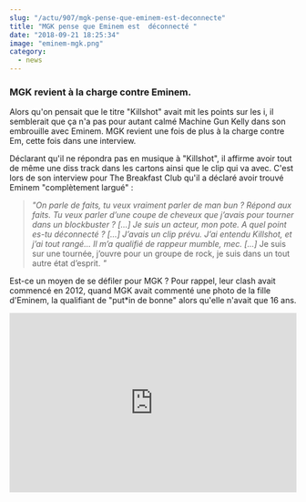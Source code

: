```yaml
--- 
slug: "/actu/907/mgk-pense-que-eminem-est-deconnecte"
title: "MGK pense que Eminem est  déconnecté "
date: "2018-09-21 18:25:34"
image: "eminem-mgk.png"
category:
  - news
---
```

<h3>MGK revient à la charge contre Eminem.</h3>

<p>Alors qu'on pensait que le titre "Killshot" avait mit les points sur les i, il semblerait que ça n'a pas pour autant calmé Machine Gun Kelly dans son embrouille avec Eminem. MGK revient une fois de plus à la charge contre Em, cette fois dans une interview.</p>

<p>Déclarant qu'il ne répondra pas en musique à "Killshot", il affirme avoir tout de même une diss track dans les cartons ainsi que le clip qui va avec. C'est lors de son interview pour The Breakfast Club qu'il a déclaré avoir trouvé Eminem "complètement largué" :</p>

<blockquote>
<p><em>"On parle de faits, tu veux vraiment parler de man bun ? Répond aux faits. Tu veux parler d’une coupe de cheveux que j’avais pour tourner dans un blockbuster ? […] Je suis un acteur, mon pote. A quel point es-tu déconnecté ? […] J’avais un clip prévu. J’ai entendu Killshot, et j’ai tout rangé… Il m’a qualifié de rappeur mumble, mec. [...] </em>Je suis sur une tournée, j’ouvre pour un groupe de rock, je suis dans un tout autre état d’esprit. <em>"</em></p>
</blockquote>

<p>Est-ce un moyen de se défiler pour MGK ? Pour rappel, leur clash avait commencé en 2012, quand MGK avait commenté une photo de la fille d'Eminem, la qualifiant de "put*in de bonne" alors qu'elle n'avait que 16 ans.</p>

<iframe width="100%" height="315" src="https://www.youtube.com/embed/Le0u232ODx8" frameborder="0" allow="autoplay; encrypted-media" allowfullscreen></iframe>